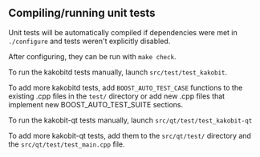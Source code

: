 Compiling/running unit tests
------------------------------------

Unit tests will be automatically compiled if dependencies were met in `./configure`
and tests weren't explicitly disabled.

After configuring, they can be run with `make check`.

To run the kakobitd tests manually, launch `src/test/test_kakobit`.

To add more kakobitd tests, add `BOOST_AUTO_TEST_CASE` functions to the existing
.cpp files in the `test/` directory or add new .cpp files that
implement new BOOST_AUTO_TEST_SUITE sections.

To run the kakobit-qt tests manually, launch `src/qt/test/test_kakobit-qt`

To add more kakobit-qt tests, add them to the `src/qt/test/` directory and
the `src/qt/test/test_main.cpp` file.
